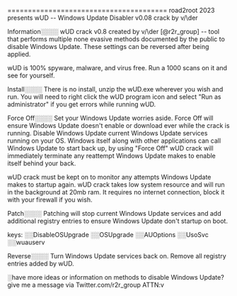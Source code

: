 =======================================  road2root 2023 presents 
     			   wUD --  Windows Update Disabler v0.08
						 crack by v/\der


Information░░░░
wUD crack v0.8 created by v/\der [@r2r_group] -- tool that
performs multiple none evasive methods documented by the public
to disable Windows Update. These settings can be reversed after
being applied.

wUD is 100% spyware, malware, and virus free. Run a 1000 scans
on it and see for yourself.

Install░░░░
There is no install, unzip the wUD.exe wherever you wish and
run. You will need to right click the wUD program icon and
select "Run as administrator" if you get errors while running
wUD.

Force Off░░░░
Set your Windows Update worries aside. Force Off will ensure
Windows Update doesn't enable or download ever while the crack
is running. Disable Windows Update current Windows Update
services running on your OS. Windows itself along with other
applications can call Windows Update to start back up, by using
"Force Off" wUD crack will immediately terminate any reattempt
Windows Update makes to enable itself behind your back. 

wUD crack must be kept on to monitor any attempts Windows
Update makes to startup again. wUD crack takes low system
resource and will run in the background at 20mb ram. It
requires no internet connection, block it with your firewall
if you wish.

Patch░░░░
Patching will stop current Windows Update services and add
additional registry entries to ensure Windows Update don't
startup on boot.

keys:
 ░░DisableOSUpgrade
 ░░OSUpgrade
 ░░AUOptions
 ░░UsoSvc
 ░░wuauserv

Reverse░░░░
Turn Windows Update services back on. Remove all registry
entries added by wUD.



░have more ideas or information on methods to disable Windows
Update? give me a message via Twitter.com/r2r_group ATTN:v
